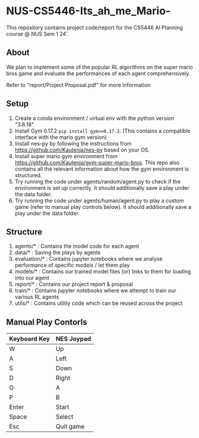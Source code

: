 # NUS-CS5446-Its_ah_me_Mario-

This repository contains project code/report for the CS5446 AI Planning course @ NUS Sem 1 24'.

## About

We plan to implement some of the popular RL algorithms on the super mario bros game and evaluate the performances of each agent comprehensively.

Refer to "report/Project Proposal.pdf" for more information

## Setup

1. Create a conda environment / virtual env with the python version "3.8.18"
2. Install Gym 0.17.2 `pip install gym==0.17.2`. (This contains a compatible interface with the mario gym version)
3. Install nes-py by following the instructions from https://github.com/Kautenja/nes-py based on your OS.
4. Install super mario gym environment from https://github.com/Kautenja/gym-super-mario-bros. This repo also contains all the relevant information about how the gym environment is structured.
5. Try running the code under agents/random/agent.py to check if the environment is set up correctly. It should additionally save a play under the data folder.
6. Try running the code under agents/human/agent.py to play a custom game (refer to manual play controls below). It should additionally save a play under the data folder. 

## Structure

1. agents/* : Contains the model code for each agent
3. data/* : Saving the plays by agents
4. evaluation/* : Contains jupyter notebooks where we analyse performance of specific models / let them play
5. models/* : Contains our trained model files (or) links to them for loading into our agent
6. report/* : Contains our project report & proposal
7. train/* : Contains jupyter notebooks where we attempt to train our various RL agents
8. utils/* : Contains utility code which can be reused across the project

## Manual Play Contorls

| Keyboard Key | NES Joypad |
|:-------------|:-----------|
| W            | Up         |
| A            | Left       |
| S            | Down       |
| D            | Right      |
| O            | A          |
| P            | B          |
| Enter        | Start      |
| Space        | Select     |
| Esc          | Quit game  |
